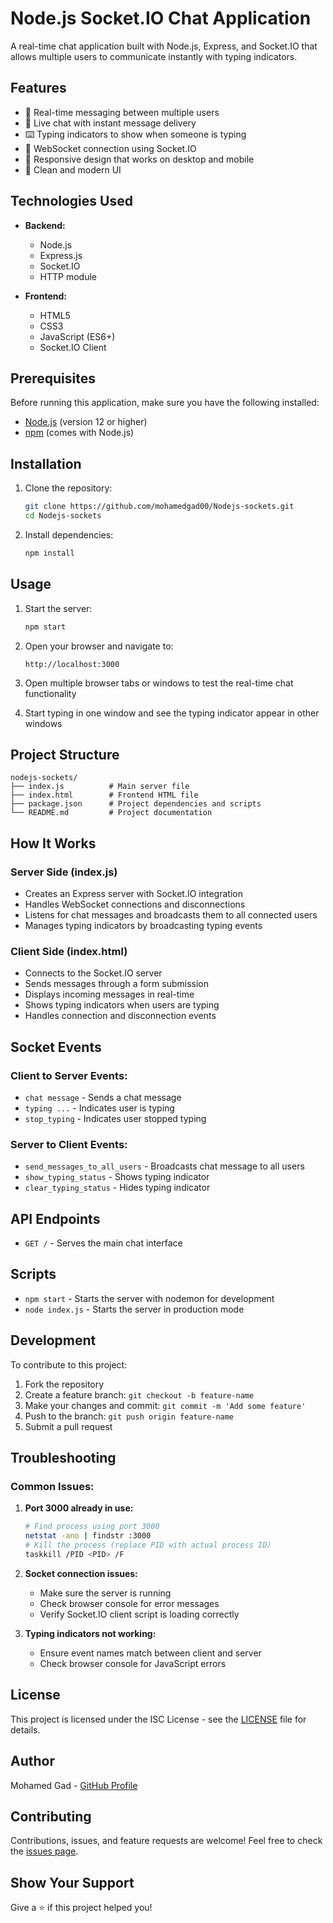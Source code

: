 # Node.js Socket.IO Chat Application

A real-time chat application built with Node.js, Express, and Socket.IO that allows multiple users to communicate instantly with typing indicators.

## Features

- 🚀 Real-time messaging between multiple users
- 💬 Live chat with instant message delivery
- ⌨️ Typing indicators to show when someone is typing
- 🔌 WebSocket connection using Socket.IO
- 📱 Responsive design that works on desktop and mobile
- 🎨 Clean and modern UI

## Technologies Used

- **Backend:**
  - Node.js
  - Express.js
  - Socket.IO
  - HTTP module

- **Frontend:**
  - HTML5
  - CSS3
  - JavaScript (ES6+)
  - Socket.IO Client

## Prerequisites

Before running this application, make sure you have the following installed:

- [Node.js](https://nodejs.org/) (version 12 or higher)
- [npm](https://www.npmjs.com/) (comes with Node.js)

## Installation

1. Clone the repository:
   ```bash
   git clone https://github.com/mohamedgad00/Nodejs-sockets.git
   cd Nodejs-sockets
   ```

2. Install dependencies:
   ```bash
   npm install
   ```

## Usage

1. Start the server:
   ```bash
   npm start
   ```

2. Open your browser and navigate to:
   ```
   http://localhost:3000
   ```

3. Open multiple browser tabs or windows to test the real-time chat functionality

4. Start typing in one window and see the typing indicator appear in other windows

## Project Structure

```
nodejs-sockets/
├── index.js          # Main server file
├── index.html        # Frontend HTML file
├── package.json      # Project dependencies and scripts
└── README.md         # Project documentation
```

## How It Works

### Server Side (index.js)
- Creates an Express server with Socket.IO integration
- Handles WebSocket connections and disconnections
- Listens for chat messages and broadcasts them to all connected users
- Manages typing indicators by broadcasting typing events

### Client Side (index.html)
- Connects to the Socket.IO server
- Sends messages through a form submission
- Displays incoming messages in real-time
- Shows typing indicators when users are typing
- Handles connection and disconnection events

## Socket Events

### Client to Server Events:
- `chat message` - Sends a chat message
- `typing ...` - Indicates user is typing
- `stop_typing` - Indicates user stopped typing

### Server to Client Events:
- `send_messages_to_all_users` - Broadcasts chat message to all users
- `show_typing_status` - Shows typing indicator
- `clear_typing_status` - Hides typing indicator

## API Endpoints

- `GET /` - Serves the main chat interface

## Scripts

- `npm start` - Starts the server with nodemon for development
- `node index.js` - Starts the server in production mode

## Development

To contribute to this project:

1. Fork the repository
2. Create a feature branch: `git checkout -b feature-name`
3. Make your changes and commit: `git commit -m 'Add some feature'`
4. Push to the branch: `git push origin feature-name`
5. Submit a pull request

## Troubleshooting

### Common Issues:

1. **Port 3000 already in use:**
   ```bash
   # Find process using port 3000
   netstat -ano | findstr :3000
   # Kill the process (replace PID with actual process ID)
   taskkill /PID <PID> /F
   ```

2. **Socket connection issues:**
   - Make sure the server is running
   - Check browser console for error messages
   - Verify Socket.IO client script is loading correctly

3. **Typing indicators not working:**
   - Ensure event names match between client and server
   - Check browser console for JavaScript errors

## License

This project is licensed under the ISC License - see the [LICENSE](LICENSE) file for details.

## Author

Mohamed Gad - [GitHub Profile](https://github.com/mohamedgad00)

## Contributing

Contributions, issues, and feature requests are welcome! Feel free to check the [issues page](https://github.com/mohamedgad00/Nodejs-sockets/issues).

## Show Your Support

Give a ⭐️ if this project helped you!
